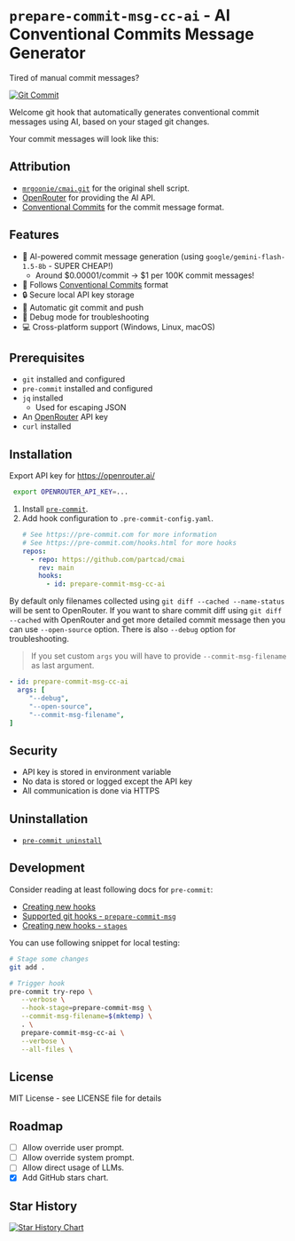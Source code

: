 # `prepare-commit-msg-cc-ai` - AI Conventional Commits Message Generator

Tired of manual commit messages?

[![Git Commit](https://imgs.xkcd.com/comics/git_commit.png)](https://xkcd.com/1296/)

Welcome git hook that automatically generates conventional commit messages using AI, based on your staged git changes.

Your commit messages will look like this:

<!-- TODO: @alexanderilyin: Add example commit message screenshot -->

## Attribution

- [`mrgoonie/cmai.git`](https://github.com/mrgoonie/cmai) for the original shell script.
- [OpenRouter](https://openrouter.ai/) for providing the AI API.
- [Conventional Commits](https://www.conventionalcommits.org/) for the commit message format.

## Features

- 🤖 AI-powered commit message generation (using `google/gemini-flash-1.5-8b` - SUPER CHEAP!)
  - Around $0.00001/commit -> $1 per 100K commit messages!
- 📝 Follows [Conventional Commits](https://www.conventionalcommits.org/) format
- 🔒 Secure local API key storage
- 🚀 Automatic git commit and push
- 🐛 Debug mode for troubleshooting
- 💻 Cross-platform support (Windows, Linux, macOS)

## Prerequisites

- `git` installed and configured
- `pre-commit` installed and configured
- `jq` installed
  - Used for escaping JSON
- An [OpenRouter](https://openrouter.ai/) API key
- `curl` installed

## Installation

Export API key for https://openrouter.ai/

```bash
 export OPENROUTER_API_KEY=...
```

1. Install [`pre-commit`](https://pre-commit.com/#install).
2. Add hook configuration to `.pre-commit-config.yaml`.
   ```yaml
   # See https://pre-commit.com for more information
   # See https://pre-commit.com/hooks.html for more hooks
   repos:
     - repo: https://github.com/partcad/cmai
       rev: main
       hooks:
         - id: prepare-commit-msg-cc-ai
   ```

By default only filenames collected using `git diff --cached --name-status` will be sent to OpenRouter. If you want to
share commit diff using `git diff --cached` with OpenRouter and get more detailed commit message then you can use
`--open-source` option. There is also `--debug` option for troubleshooting.

> If you set custom `args` you will have to provide `--commit-msg-filename` as last argument.

```yaml
- id: prepare-commit-msg-cc-ai
  args: [
     "--debug",
     "--open-source",
     "--commit-msg-filename",
]
```

## Security

- API key is stored in environment variable
- No data is stored or logged except the API key
- All communication is done via HTTPS

## Uninstallation

- [`pre-commit uninstall`](https://pre-commit.com/#pre-commit-uninstall)

## Development

Consider reading at least following docs for `pre-commit`:

- [Creating new hooks](https://pre-commit.com/#new-hooks)
- [Supported git hooks - `prepare-commit-msg`](https://pre-commit.com/#prepare-commit-msg)
- [Creating new hooks - `stages`](https://pre-commit.com/#hooks-stages)

You can use following snippet for local testing:

```bash
# Stage some changes
git add .

# Trigger hook
pre-commit try-repo \
   --verbose \
   --hook-stage=prepare-commit-msg \
   --commit-msg-filename=$(mktemp) \
   . \
   prepare-commit-msg-cc-ai \
   --verbose \
   --all-files \
```

## License

MIT License - see LICENSE file for details

## Roadmap

- [ ] Allow override user prompt.
- [ ] Allow override system prompt.
- [ ] Allow direct usage of LLMs.
- [x] Add GitHub stars chart.

## Star History

[![Star History Chart](https://api.star-history.com/svg?repos=partcad/prepare-commit-msg-cc-ai&type=Date)](https://star-history.com/#partcad/prepare-commit-msg-cc-ai&Date)
